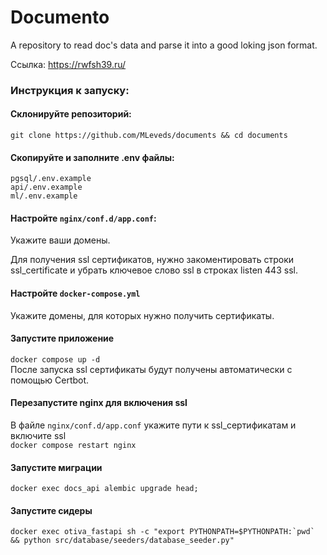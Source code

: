 # Documento

A repository to read doc's data and parse it into a good loking json format.

Ссылка: https://rwfsh39.ru/

### Инструкция к запуску:
#### Склонируйте репозиторий:
```git clone https://github.com/MLeveds/documents && cd documents```
#### Скопируйте и заполните .env файлы:
```pgsql/.env.example``` <br>
```api/.env.example``` <br>
```ml/.env.example``` <br>
#### Настройте ```nginx/conf.d/app.conf```:
Укажите ваши домены.

Для получения ssl сертификатов, нужно закоментировать строки ssl_certificate и убрать ключевое слово ssl в строках listen 443 ssl.

#### Настройте ```docker-compose.yml```
Укажите домены, для которых нужно получить сертификаты.

#### Запустите приложение
```docker compose up -d``` <br>
После запуска ssl сертификаты будут получены автоматически с помощью Certbot.

#### Перезапустите nginx для включения ssl
В файле ```nginx/conf.d/app.conf``` укажите пути к ssl_сертификатам и включите ssl <br>
```docker compose restart nginx``` <br>

#### Запустите миграции
```docker exec docs_api alembic upgrade head;```
#### Запустите сидеры
```docker exec otiva_fastapi sh -c "export PYTHONPATH=$PYTHONPATH:`pwd` && python src/database/seeders/database_seeder.py"```

